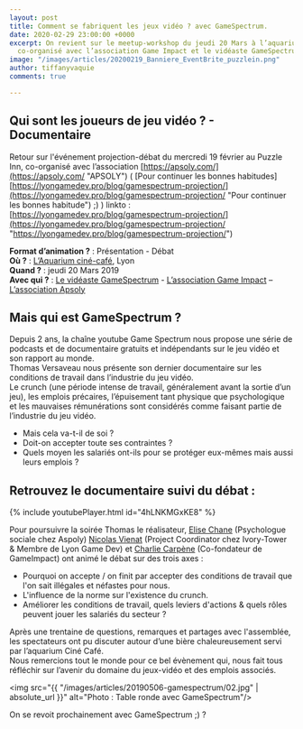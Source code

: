 ```yaml
---
layout: post
title: Comment se fabriquent les jeux vidéo ? avec GameSpectrum.
date: 2020-02-29 23:00:00 +0000
excerpt: On revient sur le meetup-workshop du jeudi 20 Mars à l’aquarium ciné-café,
  co-organisé avec l’association Game Impact et le vidéaste GameSpectrum !
image: "/images/articles/20200219_Banniere_EventBrite_puzzlein.png"
author: tiffanyvaquie
comments: true

---
```

## Qui sont les joueurs de jeu vidéo ? - Documentaire

Retour sur l'événement projection-débat du mercredi 19 février au Puzzle Inn, co-organisé avec l’association [https://apsoly.com/](https://apsoly.com/ "APSOLY") ( \[Pour continuer les bonnes habitudes\] [https://lyongamedev.pro/blog/gamespectrum-projection/](https://lyongamedev.pro/blog/gamespectrum-projection/ "Pour continuer les bonnes habitude") ;) ) linkto : [https://lyongamedev.pro/blog/gamespectrum-projection/](https://lyongamedev.pro/blog/gamespectrum-projection/ "https://lyongamedev.pro/blog/gamespectrum-projection/")

**Format d’animation ?** : Présentation - Débat  
**Où ?** : [L’Aquarium ciné-café](http://aquarium-cine-cafe.fr/), Lyon  
**Quand ?** : jeudi 20 Mars 2019  
**Avec qui ?** : [Le vidéaste GameSpectrum](https://www.youtube.com/user/XxIxostxX/about) - [L’association Game Impact](https://www.facebook.com/g4meimpact/) – [L’association Apsoly](http://apsoly.com)

## Mais qui est GameSpectrum ?

Depuis 2 ans, la chaîne youtube Game Spectrum nous propose une série de podcasts et de documentaire gratuits et indépendants sur le jeu vidéo et son rapport au monde.  
Thomas Versaveau nous présente son dernier documentaire sur les conditions de travail dans l’industrie du jeu vidéo.  
Le crunch (une période intense de travail, généralement avant la sortie d’un jeu), les emplois précaires, l’épuisement tant physique que psychologique et les mauvaises rémunérations sont considérés comme faisant partie de l’industrie du jeu vidéo.

* Mais cela va-t-il de soi ?
* Doit-on accepter toute ses contraintes ?
* Quels moyen les salariés ont-ils pour se protéger eux-mêmes mais aussi leurs emplois ?

## Retrouvez le documentaire suivi du débat :

{% include youtubePlayer.html id="4hLNKMGxKE8" %}

Pour poursuivre la soirée Thomas le réalisateur, [Elise Chane]({{site.data.linkedin.elisechane}}) (Psychologue sociale chez Aspoly) [Nicolas Vienat]({{site.data.linkedin.nicolasvienat}}) (Project Coordinator chez Ivory-Tower & Membre de Lyon Game Dev) et [Charlie Carpène]({{site.data.linkedin.charliecarpene}}) (Co-fondateur de GameImpact) ont animé le débat sur des trois axes :

* Pourquoi on accepte / on finit par accepter des conditions de travail que l'on sait illégales et néfastes pour nous.
* L'influence de la norme sur l'existence du crunch.
* Améliorer les conditions de travail, quels leviers d'actions & quels rôles peuvent jouer les salariés du secteur ?

Après une trentaine de questions, remarques et partages avec l'assemblée, les spectateurs ont pu discuter autour d’une bière chaleureusement servi par l’aquarium Ciné Café.  
Nous remercions tout le monde pour ce bel évènement qui, nous fait tous réfléchir sur l’avenir du domaine du jeux-vidéo et des emplois associés.

<span class="image fit"><img src="{{ "/images/articles/20190506-gamespectrum/02.jpg" | absolute_url }}" alt="Photo : Table ronde avec GameSpectrum"/></span>

On se revoit prochainement avec GameSpectrum ;) ?
